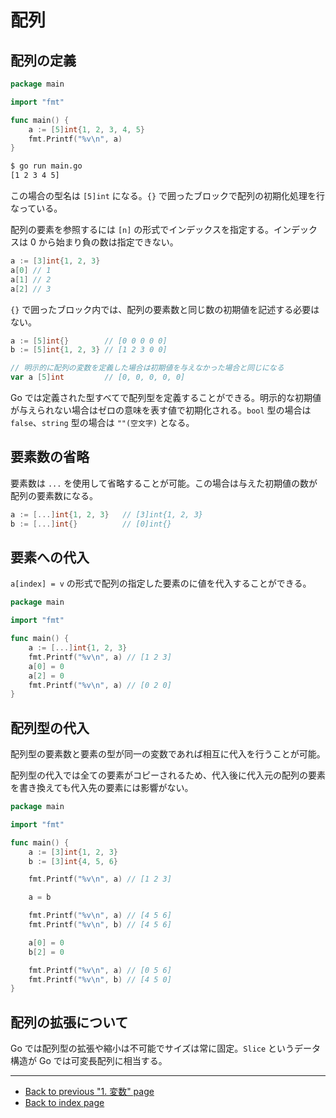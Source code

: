 # 配列

## 配列の定義

<!-- markdownlint-disable MD010 -->

```go
package main

import "fmt"

func main() {
	a := [5]int{1, 2, 3, 4, 5}
	fmt.Printf("%v\n", a)
}
```

<!-- markdownlint-enble MD010 -->

```bash
$ go run main.go
[1 2 3 4 5]
```

この場合の型名は `[5]int` になる。`{}` で囲ったブロックで配列の初期化処理を行なっている。

配列の要素を参照するには `[n]` の形式でインデックスを指定する。インデックスは 0 から始まり負の数は指定できない。

```go
a := [3]int{1, 2, 3}
a[0] // 1
a[1] // 2
a[2] // 3
```

`{}` で囲ったブロック内では、配列の要素数と同じ数の初期値を記述する必要はない。

```go
a := [5]int{}        // [0 0 0 0 0]
b := [5]int{1, 2, 3} // [1 2 3 0 0]

// 明示的に配列の変数を定義した場合は初期値を与えなかった場合と同じになる
var a [5]int         // [0, 0, 0, 0, 0]
```

Go では定義された型すべてで配列型を定義することができる。明示的な初期値が与えられない場合はゼロの意味を表す値で初期化される。`bool` 型の場合は `false`、`string` 型の場合は `""(空文字)` となる。

## 要素数の省略

要素数は `...` を使用して省略することが可能。この場合は与えた初期値の数が配列の要素数になる。

```go
a := [...]int{1, 2, 3}   // [3]int{1, 2, 3}
b := [...]int{}          // [0]int{}
```

## 要素への代入

`a[index] = v` の形式で配列の指定した要素のに値を代入することができる。

<!-- markdownlint-disable MD010 -->

```go
package main

import "fmt"

func main() {
	a := [...]int{1, 2, 3}
	fmt.Printf("%v\n", a) // [1 2 3]
	a[0] = 0
	a[2] = 0
	fmt.Printf("%v\n", a) // [0 2 0]
}
```

<!-- markdownlint-enble MD010 -->

## 配列型の代入

配列型の要素数と要素の型が同一の変数であれば相互に代入を行うことが可能。

配列型の代入では全ての要素がコピーされるため、代入後に代入元の配列の要素を書き換えても代入先の要素には影響がない。

<!-- markdownlint-disable MD010 -->

```go
package main

import "fmt"

func main() {
	a := [3]int{1, 2, 3}
	b := [3]int{4, 5, 6}

	fmt.Printf("%v\n", a) // [1 2 3]

	a = b

	fmt.Printf("%v\n", a) // [4 5 6]
	fmt.Printf("%v\n", b) // [4 5 6]

	a[0] = 0
	b[2] = 0

	fmt.Printf("%v\n", a) // [0 5 6]
	fmt.Printf("%v\n", b) // [4 5 0]
}
```

<!-- markdownlint-enble MD010 -->

## 配列の拡張について

Go では配列型の拡張や縮小は不可能でサイズは常に固定。`Slice` というデータ構造が Go では可変長配列に相当する。

***

* [Back to previous "1. 変数" page](./variable.md)
* [Back to index page](../README.md)